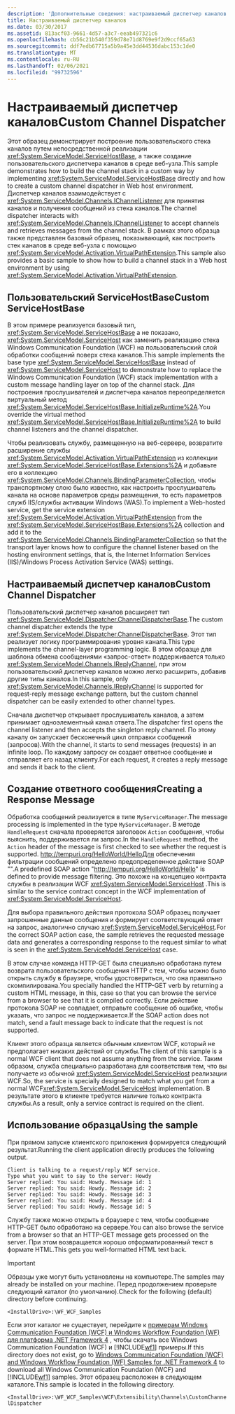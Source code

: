 ```yaml
---
description: 'Дополнительные сведения: настраиваемый диспетчер каналов'
title: Настраиваемый диспетчер каналов
ms.date: 03/30/2017
ms.assetid: 813acf03-9661-4d57-a3c7-eeab497321c6
ms.openlocfilehash: cb56c21b540f359d78e71d8769e9f2d9ccf65a63
ms.sourcegitcommit: ddf7edb67715a5b9a45e3dd44536dabc153c1de0
ms.translationtype: MT
ms.contentlocale: ru-RU
ms.lasthandoff: 02/06/2021
ms.locfileid: "99732596"
---
```

# <a name="custom-channel-dispatcher"></a><span data-ttu-id="f35bb-103">Настраиваемый диспетчер каналов</span><span class="sxs-lookup"><span data-stu-id="f35bb-103">Custom Channel Dispatcher</span></span>

<span data-ttu-id="f35bb-104">Этот образец демонстрирует построение пользовательского стека каналов путем непосредственной реализации <xref:System.ServiceModel.ServiceHostBase>, а также создание пользовательского диспетчера каналов в среде веб-узла.</span><span class="sxs-lookup"><span data-stu-id="f35bb-104">This sample demonstrates how to build the channel stack in a custom way by implementing <xref:System.ServiceModel.ServiceHostBase> directly and how to create a custom channel dispatcher in Web host environment.</span></span> <span data-ttu-id="f35bb-105">Диспетчер каналов взаимодействует с <xref:System.ServiceModel.Channels.IChannelListener> для принятия каналов и получения сообщений из стека каналов.</span><span class="sxs-lookup"><span data-stu-id="f35bb-105">The channel dispatcher interacts with <xref:System.ServiceModel.Channels.IChannelListener> to accept channels and retrieves messages from the channel stack.</span></span> <span data-ttu-id="f35bb-106">В рамках этого образца также представлен базовый образец, показывающий, как построить стек каналов в среде веб-узла с помощью <xref:System.ServiceModel.Activation.VirtualPathExtension>.</span><span class="sxs-lookup"><span data-stu-id="f35bb-106">This sample also provides a basic sample to show how to build a channel stack in a Web host environment by using <xref:System.ServiceModel.Activation.VirtualPathExtension>.</span></span>  
  
## <a name="custom-servicehostbase"></a><span data-ttu-id="f35bb-107">Пользовательский ServiceHostBase</span><span class="sxs-lookup"><span data-stu-id="f35bb-107">Custom ServiceHostBase</span></span>  

 <span data-ttu-id="f35bb-108">В этом примере реализуется базовый тип, <xref:System.ServiceModel.ServiceHostBase> а не показано, <xref:System.ServiceModel.ServiceHost> как заменить реализацию стека Windows Communication Foundation (WCF) на пользовательский слой обработки сообщений поверх стека каналов.</span><span class="sxs-lookup"><span data-stu-id="f35bb-108">This sample implements the base type <xref:System.ServiceModel.ServiceHostBase> instead of <xref:System.ServiceModel.ServiceHost> to demonstrate how to replace the Windows Communication Foundation (WCF) stack implementation with a custom message handling layer on top of the channel stack.</span></span> <span data-ttu-id="f35bb-109">Для построения прослушивателей и диспетчера каналов переопределяется виртуальный метод <xref:System.ServiceModel.ServiceHostBase.InitializeRuntime%2A>.</span><span class="sxs-lookup"><span data-stu-id="f35bb-109">You override the virtual method <xref:System.ServiceModel.ServiceHostBase.InitializeRuntime%2A> to build channel listeners and the channel dispatcher.</span></span>  
  
 <span data-ttu-id="f35bb-110">Чтобы реализовать службу, размещенную на веб-сервере, возвратите расширение службы <xref:System.ServiceModel.Activation.VirtualPathExtension> из коллекции <xref:System.ServiceModel.ServiceHostBase.Extensions%2A> и добавьте его в коллекцию <xref:System.ServiceModel.Channels.BindingParameterCollection>, чтобы транспортному слою было известно, как настроить прослушиватель канала на основе параметров среды размещения, то есть параметров служб IIS/службы активации Windows (WAS).</span><span class="sxs-lookup"><span data-stu-id="f35bb-110">To implement a Web-hosted service, get the service extension <xref:System.ServiceModel.Activation.VirtualPathExtension> from the <xref:System.ServiceModel.ServiceHostBase.Extensions%2A> collection and add it to the <xref:System.ServiceModel.Channels.BindingParameterCollection> so that the transport layer knows how to configure the channel listener based on the hosting environment settings, that is, the Internet Information Services (IIS)/Windows Process Activation Service (WAS) settings.</span></span>  
  
## <a name="custom-channel-dispatcher"></a><span data-ttu-id="f35bb-111">Настраиваемый диспетчер каналов</span><span class="sxs-lookup"><span data-stu-id="f35bb-111">Custom Channel Dispatcher</span></span>  

 <span data-ttu-id="f35bb-112">Пользовательский диспетчер каналов расширяет тип <xref:System.ServiceModel.Dispatcher.ChannelDispatcherBase>.</span><span class="sxs-lookup"><span data-stu-id="f35bb-112">The custom channel dispatcher extends the type <xref:System.ServiceModel.Dispatcher.ChannelDispatcherBase>.</span></span> <span data-ttu-id="f35bb-113">Этот тип реализует логику программирования уровня канала.</span><span class="sxs-lookup"><span data-stu-id="f35bb-113">This type implements the channel-layer programming logic.</span></span> <span data-ttu-id="f35bb-114">В этом образце для шаблона обмена сообщениями «запрос-ответ» поддерживается только <xref:System.ServiceModel.Channels.IReplyChannel>, при этом пользовательский диспетчер каналов можно легко расширить, добавив другие типы каналов.</span><span class="sxs-lookup"><span data-stu-id="f35bb-114">In this sample, only <xref:System.ServiceModel.Channels.IReplyChannel> is supported for request-reply message exchange pattern, but the custom channel dispatcher can be easily extended to other channel types.</span></span>  
  
 <span data-ttu-id="f35bb-115">Сначала диспетчер открывает прослушиватель каналов, а затем принимает одноэлементный канал ответа.</span><span class="sxs-lookup"><span data-stu-id="f35bb-115">The dispatcher first opens the channel listener and then accepts the singleton reply channel.</span></span> <span data-ttu-id="f35bb-116">По этому каналу он запускает бесконечный цикл отправки сообщений (запросов).</span><span class="sxs-lookup"><span data-stu-id="f35bb-116">With the channel, it starts to send messages (requests) in an infinite loop.</span></span> <span data-ttu-id="f35bb-117">По каждому запросу он создает ответное сообщение и отправляет его назад клиенту.</span><span class="sxs-lookup"><span data-stu-id="f35bb-117">For each request, it creates a reply message and sends it back to the client.</span></span>  
  
## <a name="creating-a-response-message"></a><span data-ttu-id="f35bb-118">Создание ответного сообщения</span><span class="sxs-lookup"><span data-stu-id="f35bb-118">Creating a Response Message</span></span>  

 <span data-ttu-id="f35bb-119">Обработка сообщений реализуется в типе `MyServiceManager`.</span><span class="sxs-lookup"><span data-stu-id="f35bb-119">The message processing is implemented in the type `MyServiceManager`.</span></span> <span data-ttu-id="f35bb-120">В методе `HandleRequest` сначала проверяется заголовок `Action` сообщения, чтобы выяснить, поддерживается ли запрос.</span><span class="sxs-lookup"><span data-stu-id="f35bb-120">In the `HandleRequest` method, the `Action` header of the message is first checked to see whether the request is supported.</span></span> <span data-ttu-id="f35bb-121"> http://tempuri.org/HelloWorld/HelloДля обеспечения фильтрации сообщений определено предопределенное действие SOAP "".</span><span class="sxs-lookup"><span data-stu-id="f35bb-121">A predefined SOAP action "http://tempuri.org/HelloWorld/Hello" is defined to provide message filtering.</span></span> <span data-ttu-id="f35bb-122">Это похоже на концепцию контракта службы в реализации WCF <xref:System.ServiceModel.ServiceHost> .</span><span class="sxs-lookup"><span data-stu-id="f35bb-122">This is similar to the service contract concept in the WCF implementation of <xref:System.ServiceModel.ServiceHost>.</span></span>  
  
 <span data-ttu-id="f35bb-123">Для выбора правильного действия протокола SOAP образец получает запрошенные данные сообщения и формирует соответствующий ответ на запрос, аналогично случаю <xref:System.ServiceModel.ServiceHost>.</span><span class="sxs-lookup"><span data-stu-id="f35bb-123">For the correct SOAP action case, the sample retrieves the requested message data and generates a corresponding response to the request similar to what is seen in the <xref:System.ServiceModel.ServiceHost> case.</span></span>  
  
 <span data-ttu-id="f35bb-124">В этом случае команда HTTP-GET была специально обработана путем возврата пользовательского сообщения HTTP с тем, чтобы можно было открыть службу в браузере, чтобы удостовериться, что она правильно скомпилирована.</span><span class="sxs-lookup"><span data-stu-id="f35bb-124">You specially handled the HTTP-GET verb by returning a custom HTML message, in this, case so that you can browse the service from a browser to see that it is compiled correctly.</span></span> <span data-ttu-id="f35bb-125">Если действие протокола SOAP не совпадает, отправьте сообщение об ошибке, чтобы указать, что запрос не поддерживается.</span><span class="sxs-lookup"><span data-stu-id="f35bb-125">If the SOAP action does not match, send a fault message back to indicate that the request is not supported.</span></span>  
  
 <span data-ttu-id="f35bb-126">Клиент этого образца является обычным клиентом WCF, который не предполагает никаких действий от службы.</span><span class="sxs-lookup"><span data-stu-id="f35bb-126">The client of this sample is a normal WCF client that does not assume anything from the service.</span></span> <span data-ttu-id="f35bb-127">Таким образом, служба специально разработана для соответствия тем, что вы получаете из обычной <xref:System.ServiceModel.ServiceHost> реализации WCF.</span><span class="sxs-lookup"><span data-stu-id="f35bb-127">So, the service is specially designed to match what you get from a normal WCF<xref:System.ServiceModel.ServiceHost> implementation.</span></span> <span data-ttu-id="f35bb-128">В результате этого в клиенте требуется наличие только контракта службы.</span><span class="sxs-lookup"><span data-stu-id="f35bb-128">As a result, only a service contract is required on the client.</span></span>  
  
## <a name="using-the-sample"></a><span data-ttu-id="f35bb-129">Использование образца</span><span class="sxs-lookup"><span data-stu-id="f35bb-129">Using the sample</span></span>  

 <span data-ttu-id="f35bb-130">При прямом запуске клиентского приложения формируется следующий результат.</span><span class="sxs-lookup"><span data-stu-id="f35bb-130">Running the client application directly produces the following output.</span></span>  
  
```output  
Client is talking to a request/reply WCF service.
Type what you want to say to the server: Howdy  
Server replied: You said: Howdy. Message id: 1  
Server replied: You said: Howdy. Message id: 2  
Server replied: You said: Howdy. Message id: 3  
Server replied: You said: Howdy. Message id: 4  
Server replied: You said: Howdy. Message id: 5  
```  
  
 <span data-ttu-id="f35bb-131">Службу также можно открыть в браузере с тем, чтобы сообщение HTTP-GET было обработано на сервере.</span><span class="sxs-lookup"><span data-stu-id="f35bb-131">You can also browse the service from a browser so that an HTTP-GET message gets processed on the server.</span></span> <span data-ttu-id="f35bb-132">При этом возвращается хорошо отформатированный текст в формате HTML.</span><span class="sxs-lookup"><span data-stu-id="f35bb-132">This gets you well-formatted HTML text back.</span></span>  
  
> [!IMPORTANT]
> <span data-ttu-id="f35bb-133">Образцы уже могут быть установлены на компьютере.</span><span class="sxs-lookup"><span data-stu-id="f35bb-133">The samples may already be installed on your machine.</span></span> <span data-ttu-id="f35bb-134">Перед продолжением проверьте следующий каталог (по умолчанию).</span><span class="sxs-lookup"><span data-stu-id="f35bb-134">Check for the following (default) directory before continuing.</span></span>  
>
> `<InstallDrive>:\WF_WCF_Samples`  
>
> <span data-ttu-id="f35bb-135">Если этот каталог не существует, перейдите к [примерам Windows Communication Foundation (WCF) и Windows Workflow Foundation (WF) для платформа .NET Framework 4](https://www.microsoft.com/download/details.aspx?id=21459) , чтобы скачать все Windows Communication Foundation (WCF) и [!INCLUDE[wf1](../../../../includes/wf1-md.md)] примеры.</span><span class="sxs-lookup"><span data-stu-id="f35bb-135">If this directory does not exist, go to [Windows Communication Foundation (WCF) and Windows Workflow Foundation (WF) Samples for .NET Framework 4](https://www.microsoft.com/download/details.aspx?id=21459) to download all Windows Communication Foundation (WCF) and [!INCLUDE[wf1](../../../../includes/wf1-md.md)] samples.</span></span> <span data-ttu-id="f35bb-136">Этот образец расположен в следующем каталоге.</span><span class="sxs-lookup"><span data-stu-id="f35bb-136">This sample is located in the following directory.</span></span>  
>
> `<InstallDrive>:\WF_WCF_Samples\WCF\Extensibility\Channels\CustomChannelDispatcher`
